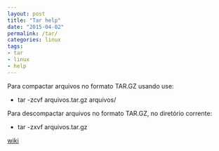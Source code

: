 ```yaml
---
layout: post
title: "Tar help"
date: "2015-04-02"
permalink: /tar/
categories: linux
tags:
- tar
- linux
- help
---
```


Para compactar arquivos no formato TAR.GZ usando use:

* tar -zcvf arquivos.tar.gz arquivos/

Para descompactar arquivos no formato TAR.GZ, no diretório corrente:

* tar -zxvf arquivos.tar.gz


[wiki](https://pt.wikipedia.org/wiki/TAR)
